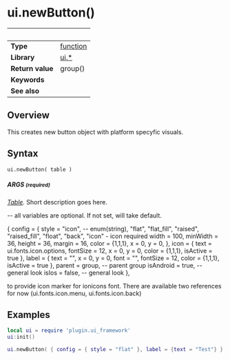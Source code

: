 # ui.newButton()

|                      | &nbsp; 
| -------------------- | ---------------------------------------------------------------
| __Type__             | [function](http://docs.coronalabs.com/api/type/Function.html)
| __Library__          | [ui.*](Readme.markdown)
| __Return value__     | group()
| __Keywords__         | 
| __See also__         | 


## Overview

This creates new button object with platform specyfic visuals.


## Syntax

	ui.newButton( table )

##### ARGS <small>(required)</small>
_[Table](http://docs.coronalabs.com/api/type/Table.html)._ Short description goes here.


-- all variables are optional. If not set, will take default.

{
	config = {
		style = "icon", -- enum(string), "flat", "flat_fill", "raised", "raised_fill", "float", "back", "icon" - icon required
		width = 100,
		minWidth = 36,
		height = 36,
		margin = 16,
		color = {1,1,1},
		x = 0,
		y = 0,
	},
	icon = {
		text = ui.fonts.icon.options,
		fontSize = 12,
		x = 0,
		y = 0,
		color = {1,1,1},
		isActive = true
	},
	label = {
		text = "",
		x = 0,
		y = 0,
		font = "",
		fontSize = 12,
		color = {1,1,1},
		isActive = true
	},
	parent = group, -- parent group
	isAndroid = true, -- general look
	isIos = false, -- general look
},

to provide icon marker for ionicons font. There are available two references for now (ui.fonts.icon.menu, ui.fonts.icon.back)

## Examples

``````lua
local ui = require 'plugin.ui_framework'
ui:init()

ui.newButton( { config = { style = "flat" }, label = {text = "Test"} } )
``````
